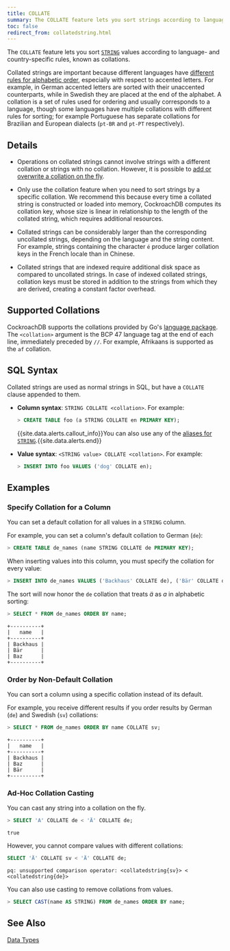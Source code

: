 ```yaml
---
title: COLLATE
summary: The COLLATE feature lets you sort strings according to language- and country-specific rules.
toc: false
redirect_from: collatedstring.html
---
```


The `COLLATE` feature lets you sort [`STRING`](string.html) values according to language- and country-specific rules, known as collations.

Collated strings are important because different languages have [different rules for alphabetic order](https://en.wikipedia.org/wiki/Alphabetical_order#Language-specific_conventions), especially with respect to accented letters. For example, in German accented letters are sorted with their unaccented counterparts, while in Swedish they are placed at the end of the alphabet. A collation is a set of rules used for ordering and usually corresponds to a language, though some languages have multiple collations with different rules for sorting; for example Portuguese has separate collations for Brazilian and European dialects (`pt-BR` and `pt-PT` respectively).

<div id="toc"></div>

## Details

- Operations on collated strings cannot involve strings with a different collation or strings with no collation. However, it is possible to <a href="#ad-hoc-collation-casting">add or overwrite a collation on the fly</a>.

- Only use the collation feature when you need to sort strings by a specific collation. We recommend this because every time a collated string is constructed or loaded into memory, CockroachDB computes its collation key, whose size is linear in relationship to the length of the collated string, which requires additional resources.

- Collated strings can be considerably larger than the corresponding uncollated strings, depending on the language and the string content. For example, strings containing the character `é` produce larger collation keys in the French locale than in Chinese.

- Collated strings that are indexed require additional disk space as compared to uncollated strings. In case of indexed collated strings, collation keys must be stored in addition to the strings from which they are derived, creating a constant factor overhead.

## Supported Collations

CockroachDB supports the collations provided by Go's [language package](https://godoc.org/golang.org/x/text/language#Tag). The `<collation>` argument is the BCP 47 language tag at the end of each line, immediately preceded by `//`. For example, Afrikaans is supported as the `af` collation.

## SQL Syntax

Collated strings are used as normal strings in SQL, but have a `COLLATE` clause appended to them.

- **Column syntax**: `STRING COLLATE <collation>`. For example:

    ~~~ sql
    > CREATE TABLE foo (a STRING COLLATE en PRIMARY KEY);
    ~~~

    {{site.data.alerts.callout_info}}You can also use any of the <a href="string.html#aliases">aliases for <code>STRING</code></a>.{{site.data.alerts.end}}

- **Value syntax**: `<STRING value> COLLATE <collation>`. For example:

    ~~~ sql
    > INSERT INTO foo VALUES ('dog' COLLATE en);
    ~~~

## Examples

### Specify Collation for a Column

You can set a default collation for all values in a `STRING` column.

For example, you can set a column's default collation to German (`de`):

~~~ sql
> CREATE TABLE de_names (name STRING COLLATE de PRIMARY KEY);
~~~

When inserting values into this column, you must specify the collation for every value:

~~~ sql
> INSERT INTO de_names VALUES ('Backhaus' COLLATE de), ('Bär' COLLATE de), ('Baz' COLLATE de);
~~~

The sort will now honor the `de` collation that treats *ä* as *a* in alphabetic sorting:

~~~ sql
> SELECT * FROM de_names ORDER BY name;
~~~
~~~
+----------+
|   name   |
+----------+
| Backhaus |
| Bär      |
| Baz      |
+----------+
~~~

### Order by Non-Default Collation

You can sort a column using a specific collation instead of its default.

For example, you receive different results if you order results by German (`de`) and Swedish (`sv`) collations:

~~~ sql
> SELECT * FROM de_names ORDER BY name COLLATE sv;
~~~
~~~
+----------+
|   name   |
+----------+
| Backhaus |
| Baz      |
| Bär      |
+----------+
~~~

### Ad-Hoc Collation Casting

You can cast any string into a collation on the fly.

~~~ sql
> SELECT 'A' COLLATE de < 'Ä' COLLATE de;
~~~
~~~
true
~~~

However, you cannot compare values with different collations:

~~~ sql
SELECT 'Ä' COLLATE sv < 'Ä' COLLATE de;
~~~
~~~
pq: unsupported comparison operator: <collatedstring{sv}> < <collatedstring{de}>
~~~

You can also use casting to remove collations from values.

~~~ sql
> SELECT CAST(name AS STRING) FROM de_names ORDER BY name;
~~~

## See Also

[Data Types](data-types.html)
